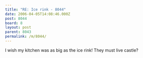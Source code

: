 ```yaml
---
title: "RE: Ice rink - 8044"
date: 2006-04-05T14:08:46.000Z
post: 8044
board: 8
layout: post
parent: 8043
permalink: /m/8044/
---
```

I wish my kitchen was as big as the ice rink! They must live castle?
